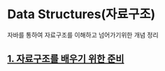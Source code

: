 # Data Structures(자료구조)
자바를 통하여 자료구조를 이해하고 넘어가기위한 개념 정리


## [1. 자료구조를 배우기 위한 준비](https://github.com/ajh831/DataStructures/blob/main/1.%20%EC%9E%90%EB%A3%8C%EA%B5%AC%EC%A1%B0%EB%A5%BC%20%EB%B0%B0%EC%9A%B0%EA%B8%B0%20%EC%9C%84%ED%95%9C%20%EC%A4%80%EB%B9%84.md)
